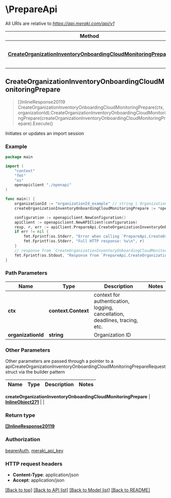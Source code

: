 # \PrepareApi

All URIs are relative to *https://api.meraki.com/api/v1*

Method | HTTP request | Description
------------- | ------------- | -------------
[**CreateOrganizationInventoryOnboardingCloudMonitoringPrepare**](PrepareApi.md#CreateOrganizationInventoryOnboardingCloudMonitoringPrepare) | **Post** /organizations/{organizationId}/inventory/onboarding/cloudMonitoring/prepare | Initiates or updates an import session



## CreateOrganizationInventoryOnboardingCloudMonitoringPrepare

> []InlineResponse20119 CreateOrganizationInventoryOnboardingCloudMonitoringPrepare(ctx, organizationId).CreateOrganizationInventoryOnboardingCloudMonitoringPrepare(createOrganizationInventoryOnboardingCloudMonitoringPrepare).Execute()

Initiates or updates an import session



### Example

```go
package main

import (
    "context"
    "fmt"
    "os"
    openapiclient "./openapi"
)

func main() {
    organizationId := "organizationId_example" // string | Organization ID
    createOrganizationInventoryOnboardingCloudMonitoringPrepare := *openapiclient.NewInlineObject271([]openapiclient.OrganizationsOrganizationIdInventoryOnboardingCloudMonitoringPrepareDevices{*openapiclient.NewOrganizationsOrganizationIdInventoryOnboardingCloudMonitoringPrepareDevices("Sudi_example")}) // InlineObject271 | 

    configuration := openapiclient.NewConfiguration()
    apiClient := openapiclient.NewAPIClient(configuration)
    resp, r, err := apiClient.PrepareApi.CreateOrganizationInventoryOnboardingCloudMonitoringPrepare(context.Background(), organizationId).CreateOrganizationInventoryOnboardingCloudMonitoringPrepare(createOrganizationInventoryOnboardingCloudMonitoringPrepare).Execute()
    if err != nil {
        fmt.Fprintf(os.Stderr, "Error when calling `PrepareApi.CreateOrganizationInventoryOnboardingCloudMonitoringPrepare``: %v\n", err)
        fmt.Fprintf(os.Stderr, "Full HTTP response: %v\n", r)
    }
    // response from `CreateOrganizationInventoryOnboardingCloudMonitoringPrepare`: []InlineResponse20119
    fmt.Fprintf(os.Stdout, "Response from `PrepareApi.CreateOrganizationInventoryOnboardingCloudMonitoringPrepare`: %v\n", resp)
}
```

### Path Parameters


Name | Type | Description  | Notes
------------- | ------------- | ------------- | -------------
**ctx** | **context.Context** | context for authentication, logging, cancellation, deadlines, tracing, etc.
**organizationId** | **string** | Organization ID | 

### Other Parameters

Other parameters are passed through a pointer to a apiCreateOrganizationInventoryOnboardingCloudMonitoringPrepareRequest struct via the builder pattern


Name | Type | Description  | Notes
------------- | ------------- | ------------- | -------------

 **createOrganizationInventoryOnboardingCloudMonitoringPrepare** | [**InlineObject271**](InlineObject271.md) |  | 

### Return type

[**[]InlineResponse20119**](InlineResponse20119.md)

### Authorization

[bearerAuth](../README.md#bearerAuth), [meraki_api_key](../README.md#meraki_api_key)

### HTTP request headers

- **Content-Type**: application/json
- **Accept**: application/json

[[Back to top]](#) [[Back to API list]](../README.md#documentation-for-api-endpoints)
[[Back to Model list]](../README.md#documentation-for-models)
[[Back to README]](../README.md)

